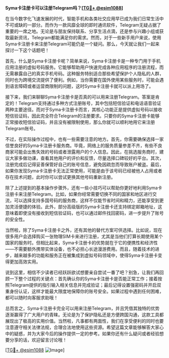 **Syma卡注册卡可以注册Telegram吗？[[TG💪+ @esim1088](https://t.me/s/esim1088)]**

在当今数字化飞速发展的时代，智能手机和各类社交应用早已成为我们日常生活中不可或缺的一部分。而作为一款风靡全球的即时通讯软件，Telegram无疑占据了重要的一席之地。无论是与朋友保持联系、分享生活点滴，还是参与兴趣小组或获取最新资讯，Telegram都能满足你的需求。然而，对于一些新手用户来说，使用Syma卡注册卡来注册Telegram可能仍是一个疑问。那么，今天就让我们一起来探讨一下这个话题吧！

首先，什么是Syma卡注册卡呢？简单来说，Syma卡注册卡是一种专门用于手机应用注册的虚拟号码服务。它能够帮助用户快速完成各种应用程序的注册流程，而无需暴露自己的真实手机号码。这种服务特别适合那些希望保护个人隐私的人群，同时也为跨境交流提供了便利。例如，当你需要在国外使用某些服务时，可能会遇到语言障碍或者运营商限制的问题，这时Syma卡注册卡就可以派上用场了。

接下来，我们来聊聊Syma卡注册卡是否真的可以用来注册Telegram。答案是肯定的！Telegram支持通过多种方式注册账号，其中包括短信验证和电话语音验证两种主要途径。而对于Syma卡注册卡而言，其核心功能正是提供虚拟号码以接收短信验证码，因此完全符合Telegram的注册要求。只要你的Syma卡注册卡能够正常接收短信验证码，并且没有被限制使用，那么你就可以顺利地用它来注册Telegram账号。

不过，在实际操作过程中，也有一些需要注意的地方。首先，你需要确保选择一家信誉良好的Syma卡注册卡服务商。毕竟，网络上的服务质量参差不齐，有些不良商家可能会出售失效的号码或者泄露用户的个人信息。因此，在挑选服务商时，建议大家多做功课，查看其他用户的评价和反馈，尽量选择口碑较好的平台。其次，注册完成后记得妥善保管好自己的账号信息，避免因疏忽而导致账户被盗。最后，如果你发现Syma卡注册卡无法正常使用，可能是由于该号码已经被他人占用或者存在技术问题，此时你可以尝试更换其他号码重新注册。

除了上述提到的基本操作步骤外，还有一些小技巧可以帮助你更好地利用Syma卡注册卡来注册Telegram。比如，如果你经常需要切换不同的国家和地区进行交流，可以选择支持多国号码的服务商，这样不仅能节省时间和精力，还能享受到更加灵活便捷的体验。此外，部分高级版的Syma卡注册卡还支持绑定邮箱地址，这意味着即使没有接收到短信验证码，也可以通过邮件找回密码，进一步提升了账号的安全性。

当然啦，除了Syma卡注册卡之外，还有其他的替代方案可供选择。比如说，现在很多用户会选择购买一张物理SIM卡来进行注册，尤其是当他们打算长期使用某个国家的服务时。但相比起来，Syma卡注册卡的优势就在于它的便携性和经济性——不需要额外携带实体设备，也不必担心长途漫游费用。而且，随着技术的进步，越来越多的功能和服务正在被集成到虚拟号码领域中，使得Syma卡注册卡变得更加高效实用。

说到这里，相信不少读者已经跃跃欲试想要亲自尝试一番了吧？别急，让我们再回顾一下整个过程的关键点：首先确认你的Syma卡注册卡是否能正常工作；接着按照Telegram提供的指引输入相关信息并完成验证；最后记得设置强密码并开启双重身份认证，这样才能最大限度地保障你的账号安全。如果过程中遇到任何困难，都可以随时向客服求助哦！

总而言之，Syma卡注册卡完全可以用来注册Telegram，并且凭借其独特的优势逐渐赢得了广大用户的青睐。无论是为了保护隐私还是方便跨国沟通，这款工具都展现出了极高的实用价值。当然啦，凡事都有两面性，我们在享受便利的同时也要注意遵守相关法律法规，合理合法地使用这些资源。希望这篇文章能够解答大家心中的疑惑，并为大家今后的操作提供一定的参考。如果你还有什么疑问或者经验想要分享的话，欢迎留言讨论哦！

[[TG💪+ @esim1088](https://t.me/s/esim1088) ![Image](https://i.postimg.cc/4NQfJmqS/Snipaste-2025-05-13-00-14-12.png)]